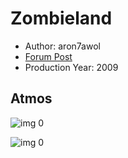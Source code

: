 # Zombieland

* Author: aron7awol
* [Forum Post](https://www.avsforum.com/threads/bass-eq-for-filtered-movies.2995212/post-58636792)
* Production Year: 2009

## Atmos

![img 0](https://i.imgur.com/b00G3cA.jpg)

![img 0](https://i.imgur.com/AxMyNus.png)

